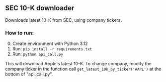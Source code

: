 ## SEC 10-K downloader

Downloads latest 10-K from SEC, using company tickers.

### How to run:
0. Create environment with Python 3.12
1. Run: ```pip install -r requirements.txt```
2. Run: ```python api_call.py```

This will download Apple's latest 10-K. To change company, modify the company ticker in the function call ```get_latest_10k_by_ticker('AAPL')``` at the bottom of "api_call.py".